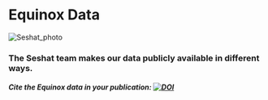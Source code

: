 # Equinox Data
![Seshat_photo](http://seshatdatabank.info/wp-content/uploads/2020/04/Seshat-Enters-Data-into-a-PC-08-1-e1585764709782-768x659.png)

### The Seshat team makes our data publicly available in different ways.

##### Cite the Equinox data in your publication: [![DOI](https://zenodo.org/badge/501738681.svg)](https://zenodo.org/badge/latestdoi/501738681)
